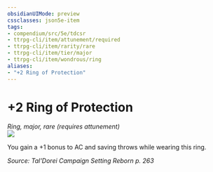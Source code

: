 ```yaml
---
obsidianUIMode: preview
cssclasses: json5e-item
tags:
- compendium/src/5e/tdcsr
- ttrpg-cli/item/attunement/required
- ttrpg-cli/item/rarity/rare
- ttrpg-cli/item/tier/major
- ttrpg-cli/item/wondrous/ring
aliases: 
- "+2 Ring of Protection"
---
```

# +2 Ring of Protection
*Ring, major, rare (requires attunement)*  
![](/3-Mechanics/CLI/items/img/ring-of-protection.webp#right)  


You gain a +1 bonus to AC and saving throws while wearing this ring.

*Source: Tal'Dorei Campaign Setting Reborn p. 263*